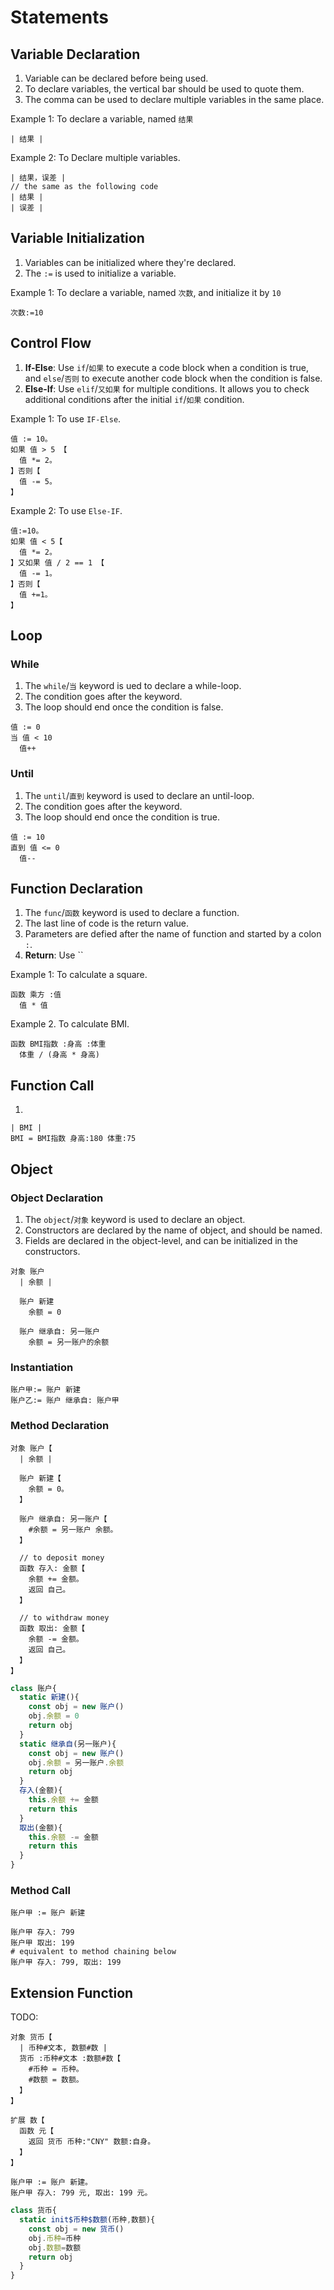 # Statements

## Variable Declaration

1. Variable can be declared before being used.
2. To declare variables, the vertical bar should be used to quote them.
3. The comma can be used to declare multiple variables in the same place.

Example 1: To declare a variable, named `结果`

```
| 结果 |
```

Example 2: To Declare multiple variables.

```
| 结果，误差 |
// the same as the following code
| 结果 |
| 误差 |
```

## Variable Initialization

1. Variables can be initialized where they're declared.
2. The `:=` is used to initialize a variable.

Example 1: To declare a variable, named `次数`, and initialize it by `10`

```
次数:=10
```

## Control Flow

1. **If-Else**: Use `if`/`如果` to execute a code block when a condition is true, and `else`/`否则` to execute another code block when the condition is false.
2. **Else-If**: Use `elif`/`又如果` for multiple conditions. It allows you to check additional conditions after the initial `if`/`如果` condition.

Example 1: To use `IF-Else`.

```
值 := 10。
如果 值 > 5 【
  值 *= 2。
】否则【
  值 -= 5。
】
```

Example 2: To use `Else-IF`.

```
值:=10。
如果 值 < 5【
  值 *= 2。
】又如果 值 / 2 == 1 【
  值 -= 1。
】否则【
  值 +=1。
】
```

## Loop

### While

1. The `while`/`当` keyword is ued to declare a while-loop.
2. The condition goes after the keyword.
3. The loop should end once the condition is false.

```
值 := 0
当 值 < 10
  值++
```

### Until

1. The `until`/`直到` keyword is used to declare an until-loop.
2. The condition goes after the keyword.
3. The loop should end once the condition is true.

```
值 := 10
直到 值 <= 0
  值--
```

## Function Declaration

1. The `func`/`函数` keyword is used to declare a function.
2. The last line of code is the return value.
3. Parameters are defied after the name of function and started by a colon `:`.
4. **Return**: Use ``

Example 1: To calculate a square.

```
函数 乘方 :值
  值 * 值
```

Example 2. To calculate BMI.

```
函数 BMI指数 :身高 :体重
  体重 / (身高 * 身高)
```

## Function Call

1.

```
| BMI |
BMI = BMI指数 身高:180 体重:75
```

## Object

### Object Declaration

1. The `object`/`对象` keyword is used to declare an object.
2. Constructors are declared by the name of object, and should be named.
3. Fields are declared in the object-level, and can be initialized in the constructors.

```
对象 账户
  | 余额 |
  
  账户 新建
    余额 = 0
  
  账户 继承自: 另一账户
    余额 = 另一账户的余额
```

### Instantiation

```
账户甲:= 账户 新建
账户乙:= 账户 继承自: 账户甲
```

### Method Declaration

```
对象 账户【
  | 余额 |

  账户 新建【
    余额 = 0。
  】

  账户 继承自: 另一账户【
    #余额 = 另一账户 余额。
  】

  // to deposit money
  函数 存入: 金额【
    余额 += 金额。
    返回 自己。
  】
   
  // to withdraw money
  函数 取出: 金额【
    余额 -= 金额。
    返回 自己。
  】
】
```

```js
class 账户{
  static 新建(){
    const obj = new 账户()
    obj.余额 = 0
    return obj
  }
  static 继承自(另一账户){
    const obj = new 账户()
    obj.余额 = 另一账户.余额
    return obj
  }
  存入(金额){
    this.余额 += 金额
    return this
  }
  取出(金额){
    this.余额 -= 金额
    return this
  }
}
```

### Method Call

```
账户甲 := 账户 新建

账户甲 存入: 799
账户甲 取出: 199
# equivalent to method chaining below
账户甲 存入: 799, 取出: 199
```

## Extension Function

TODO:

```
对象 货币【
  | 币种#文本, 数额#数 |
  货币 :币种#文本 :数额#数【
    #币种 = 币种。
    #数额 = 数额。
  】
】

扩展 数【
  函数 元【
    返回 货币 币种:"CNY" 数额:自身。
  】
】

账户甲 := 账户 新建。
账户甲 存入: 799 元, 取出: 199 元。
```

```js
class 货币{
  static init$币种$数额(币种,数额){
    const obj = new 货币()
    obj.币种=币种
    obj.数额=数额 
    return obj
  }
}
```